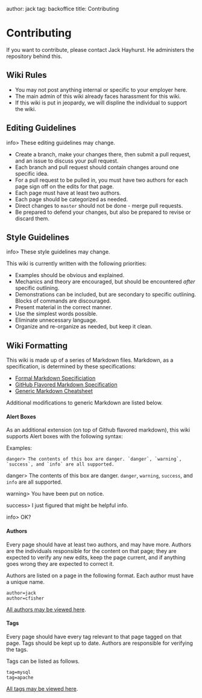 author: jack
tag:  backoffice
title: Contributing

Contributing
============

If you want to contribute, please contact Jack Hayhurst. He administers the repository behind this.

Wiki Rules
----------

* You may not post anything internal or specific to your employer here.
* The main admin of this wiki already faces harassment for this wiki.
* If this wiki is put in jeopardy, we will displine the individual to support the wiki.

Editing Guidelines
------------------

info> These editing guidelines may change.

* Create a branch, make your changes there, then submit a pull request, and an issue to discuss your pull request.
* Each branch and pull request should contain changes around one specific idea.
* For a pull request to be pulled in, you must have two authors for each page sign off on the edits for that page.
* Each page must have at least two authors.
* Each page should be categorized as needed.
* Direct changes to `master` should not be done - merge pull requests.
* Be prepared to defend your changes, but also be prepared to revise or discard them.

Style Guidelines
----------------

info> These style guidelines may change.

This wiki is currently written with the following priorities:

* Examples should be obvious and explained.
* Mechanics and theory are encouraged, but should be encountered _after_ specific outlining.
* Demonstrations can be included, but are secondary to specific outlining. Blocks of commands are discouraged.
* Present material in the correct manner.
* Use the simplest words possible.
* Eliminate unnecessary language.
* Organize and re-organize as needed, but keep it clean.

Wiki Formatting
---------------

This wiki is made up of a series of Markdown files. Markdown, as a specification, is determined by these specifications:

* [Formal Markdown Specificiation](http://daringfireball.net/projects/markdown/)
* [GitHub Flavored Markdown Specification](https://help.github.com/articles/github-flavored-markdown/)
* [Generic Markdown Cheatsheet](https://github.com/adam-p/markdown-here/wiki/Markdown-Cheatsheet)

Additional modifications to generic Markdown are listed below.

#### Alert Boxes ####

As an additional extension (on top of Github flavored markdown), this wiki supports Alert boxes with the following syntax:

Examples:

    danger> The contents of this box are danger. `danger`, `warning`, `success`, and `info` are all supported.

danger> The contents of this box are danger. `danger`, `warning`, `success`, and `info` are all supported.

warning> You have been put on notice.

success> I just figured that might be helpful info.

info> OK?

#### Authors ####

Every page should have at least two authors, and may have more. Authors are the individuals responsible for the content on that page; they are expected to verify any new edits, keep the page current, and if anything goes wrong they are expected to correct it.

Authors are listed on a page in the following format. Each author must have a unique name.

```
author=jack
author=cfisher
```

[All authors may be viewed here](/author/).

#### Tags ####

Every page should have every tag relevant to that page tagged on that page. Tags should be kept up to date. Authors are responsible for verifying the tags.

Tags can be listed as follows.

```
tag=mysql
tag=apache
```

[All tags may be viewed here](/tag/).